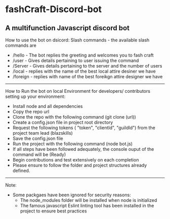 # fashCraft-Discord-bot

## A multifunction Javascript discord bot

How to use the bot on dsicord:
Slash commands - the available slash commands are

- /hello - The bot replies the greeting and welcomes you to fash craft
- /user - Gives details pertaining to user issuing the command
- /Server - Gives details pertaining to the server and the number of users
- /local - replies with the name of the best local attire desiner we have
- /foreign - replies with name of the best foreikgn attire designer we have

---

How to Run the bot on local Environment for developers/ contributors
setting up your environment:

- Install node and all dependencies
- Copy the repo url
- Clone the repo with the following command (git clone (url))
- Create a config.json file in project root directory
- Request the following tokens ( "token", "clientId", "guildId") from the project team lead (blazskills)
- Save the config.json file
- Run the project with the following command (node bot.js)
- If all steps have been followed adequately, the console ouput of the command will be (Ready)
- Begin contributions and test extensively on each completion
- Please ensure to follow the folder and project structures already defined.

---

Note:

- Some packgaes have been ignored for security reasons:
  - The node_modules folder will be installed when node is initialized
  - The famous javascript Eslint linting tool has been installed in the project to ensure best practices
